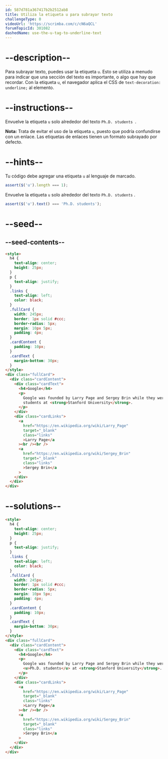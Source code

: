 ```yaml
---
id: 587d781a367417b2b2512ab8
title: Utiliza la etiqueta u para subrayar texto
challengeType: 0
videoUrl: 'https://scrimba.com/c/cN6aQCL'
forumTopicId: 301082
dashedName: use-the-u-tag-to-underline-text
---
```


# --description--

Para subrayar texto, puedes usar la etiqueta `u`. Esto se utiliza a menudo para indicar que una sección del texto es importante, o algo que hay que recordar. Con la etiqueta `u`, el navegador aplica el CSS de `text-decoration: underline;` al elemento.

# --instructions--

Envuelve la etiqueta `u` solo alrededor del texto `Ph.D. students `.

**Nota:** Trata de evitar el uso de la etiqueta `u`, puesto que podría confundirse con un enlace. Las etiquetas de enlaces tienen un formato subrayado por defecto.

# --hints--

Tu código debe agregar una etiqueta `u` al lenguaje de marcado.

```js
assert($('u').length === 1);
```

Envuelve la etiqueta `u` solo alrededor del texto `Ph.D. students` </code>.

```js
assert($('u').text() === 'Ph.D. students');
```

# --seed--

## --seed-contents--

```html
<style>
  h4 {
    text-align: center;
    height: 25px;
  }
  p {
    text-align: justify;
  }
  .links {
    text-align: left;
    color: black;
  }
  .fullCard {
    width: 245px;
    border: 1px solid #ccc;
    border-radius: 5px;
    margin: 10px 5px;
    padding: 4px;
  }
  .cardContent {
    padding: 10px;
  }
  .cardText {
    margin-bottom: 30px;
  }
</style>
<div class="fullCard">
  <div class="cardContent">
    <div class="cardText">
      <h4>Google</h4>
      <p>
        Google was founded by Larry Page and Sergey Brin while they were Ph.D.
        students at <strong>Stanford University</strong>.
      </p>
    </div>
    <div class="cardLinks">
      <a
        href="https://en.wikipedia.org/wiki/Larry_Page"
        target="_blank"
        class="links"
        >Larry Page</a
      ><br /><br />
      <a
        href="https://en.wikipedia.org/wiki/Sergey_Brin"
        target="_blank"
        class="links"
        >Sergey Brin</a
      >
    </div>
  </div>
</div>
```

# --solutions--

```html
<style>
  h4 {
    text-align: center;
    height: 25px;
  }
  p {
    text-align: justify;
  }
  .links {
    text-align: left;
    color: black;
  }
  .fullCard {
    width: 245px;
    border: 1px solid #ccc;
    border-radius: 5px;
    margin: 10px 5px;
    padding: 4px;
  }
  .cardContent {
    padding: 10px;
  }
  .cardText {
    margin-bottom: 30px;
  }
</style>
<div class="fullCard">
  <div class="cardContent">
    <div class="cardText">
      <h4>Google</h4>
      <p>
        Google was founded by Larry Page and Sergey Brin while they were
        <u>Ph.D. students</u> at <strong>Stanford University</strong>.
      </p>
    </div>
    <div class="cardLinks">
      <a
        href="https://en.wikipedia.org/wiki/Larry_Page"
        target="_blank"
        class="links"
        >Larry Page</a
      ><br /><br />
      <a
        href="https://en.wikipedia.org/wiki/Sergey_Brin"
        target="_blank"
        class="links"
        >Sergey Brin</a
      >
    </div>
  </div>
</div>
```
